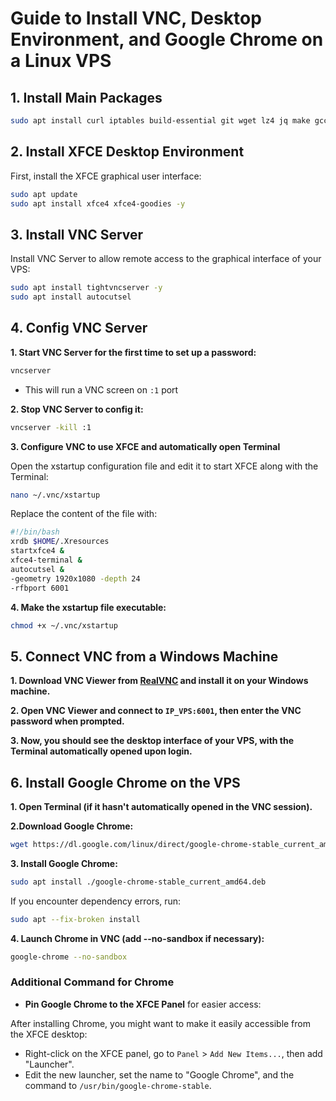 # Guide to Install VNC, Desktop Environment, and Google Chrome on a Linux VPS

## 1. Install Main Packages
```bash
sudo apt install curl iptables build-essential git wget lz4 jq make gcc nano automake autoconf tmux htop nvme-cli libasound2 libgbm1 pkg-config libssl-dev libleveldb-dev tar clang bsdmainutils ncdu unzip libleveldb-dev  -y
```
## 2. Install XFCE Desktop Environment
First, install the XFCE graphical user interface:
```bash
sudo apt update
sudo apt install xfce4 xfce4-goodies -y
```

## 3. Install VNC Server
Install VNC Server to allow remote access to the graphical interface of your VPS:
```bash
sudo apt install tightvncserver -y
sudo apt install autocutsel
```

## 4. Config VNC Server
**1. Start VNC Server for the first time to set up a password:**
```bash
vncserver
```
* This will run a VNC screen on `:1` port

**2. Stop VNC Server to config it:**
```bash
vncserver -kill :1
```

**3. Configure VNC to use XFCE and automatically open Terminal**

Open the xstartup configuration file and edit it to start XFCE along with the Terminal:
```bash
nano ~/.vnc/xstartup
```

Replace the content of the file with:
```bash
#!/bin/bash
xrdb $HOME/.Xresources
startxfce4 &
xfce4-terminal &
autocutsel &
-geometry 1920x1080 -depth 24
-rfbport 6001
```

**4. Make the xstartup file executable:**
```bash
chmod +x ~/.vnc/xstartup
```

## 5. Connect VNC from a Windows Machine
**1. Download VNC Viewer from [RealVNC](https://www.realvnc.com/en/connect/download/viewer/) and install it on your Windows machine.**

**2. Open VNC Viewer and connect to `IP_VPS:6001`, then enter the VNC password when prompted.**

**3. Now, you should see the desktop interface of your VPS, with the Terminal automatically opened upon login.**

## 6. Install Google Chrome on the VPS
**1. Open Terminal (if it hasn't automatically opened in the VNC session).**

**2.Download Google Chrome:**
```bash
wget https://dl.google.com/linux/direct/google-chrome-stable_current_amd64.deb
```

**3. Install Google Chrome:**
```bash
sudo apt install ./google-chrome-stable_current_amd64.deb
```

If you encounter dependency errors, run:
```bash
sudo apt --fix-broken install
```

**4. Launch Chrome in VNC (add --no-sandbox if necessary):**
```bash
google-chrome --no-sandbox
```

### Additional Command for Chrome
* **Pin Google Chrome to the XFCE Panel** for easier access:

After installing Chrome, you might want to make it easily accessible from the XFCE desktop:
 * Right-click on the XFCE panel, go to `Panel` > `Add New Items...`, then add "Launcher".
 * Edit the new launcher, set the name to "Google Chrome", and the command to `/usr/bin/google-chrome-stable`.

